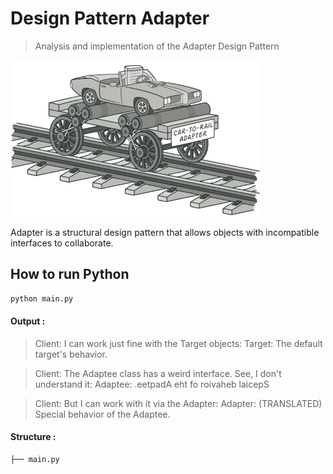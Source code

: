 # Design Pattern Adapter
> Analysis and implementation of the Adapter Design Pattern

![Adapter](https://github.com/AminEhsan/DesignPattern-Adapter/blob/main/1.png) 

Adapter is a structural design pattern that allows objects with incompatible interfaces to collaborate.

## How to run Python
```bash
python main.py
```

#### Output :
> Client: I can work just fine with the Target objects:
> Target: The default target's behavior.

> Client: The Adaptee class has a weird interface. See, I don't understand it:
> Adaptee: .eetpadA eht fo roivaheb laicepS

> Client: But I can work with it via the Adapter:
> Adapter: (TRANSLATED) Special behavior of the Adaptee.

#### Structure :
```
├── main.py
```
